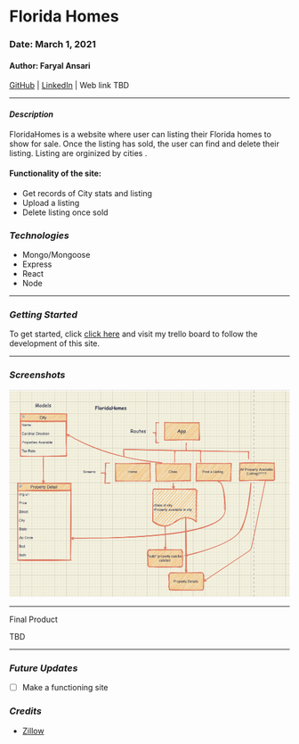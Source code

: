 # Florida Homes 

### Date: March 1, 2021

#### Author: Faryal Ansari

[GitHub](https://github.com/f-ansari) | 
[LinkedIn](https://www.linkedin.com/in/faryal-a-43505b154/) |
Web link TBD

***

#### ***Description***

FloridaHomes is a website where user can listing their Florida homes to show for sale. Once the listing has sold, the user can find and delete their listing. Listing are orginized by cities .  

#### Functionality of the site: 
  * Get records of City stats and listing
  * Upload a listing 
  * Delete listing once sold


### ***Technologies***

* Mongo/Mongoose
* Express
* React
* Node

***

### ***Getting Started***

To get started, click [click here](https://trello.com/b/vNG8rF7Z/floridahomes) and visit my trello board to follow the development of this site.

***

### ***Screenshots***

![Flowchart](/Images/planning.png)

***

Final Product 

TBD

***

### ***Future Updates***

- [ ] Make a functioning site


### ***Credits***

* [Zillow](https://www.zillow.com/)

